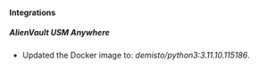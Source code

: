 
#### Integrations

##### AlienVault USM Anywhere

- Updated the Docker image to: *demisto/python3:3.11.10.115186*.
